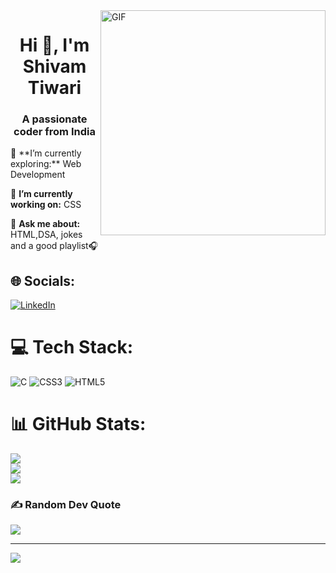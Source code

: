 <img align="right" alt="GIF" src="https://github.com/bhav09/bhav09/blob/master/gif.gif" width="360"/>
<h1 align="center">Hi 👋, I'm Shivam Tiwari</h1>
<h3 align="center">A passionate coder from India</h3>
🌱 **I’m currently exploring:** Web Development

🔭 **I’m currently working on:** CSS

💬 **Ask me about:** HTML,DSA, jokes and a good playlist🎧




## 🌐 Socials:
[![LinkedIn](https://img.shields.io/badge/LinkedIn-%230077B5.svg?logo=linkedin&logoColor=white)](https://linkedin.com/in/shivamcoder73) 

# 💻 Tech Stack:
![C](https://img.shields.io/badge/c-%2300599C.svg?style=for-the-badge&logo=c&logoColor=white) ![CSS3](https://img.shields.io/badge/css3-%231572B6.svg?style=for-the-badge&logo=css3&logoColor=white) ![HTML5](https://img.shields.io/badge/html5-%23E34F26.svg?style=for-the-badge&logo=html5&logoColor=white)
# 📊 GitHub Stats:
![](https://github-readme-stats.vercel.app/api?username=shivamcoder73&theme=dark&hide_border=false&include_all_commits=false&count_private=false)<br/>
![](https://github-readme-streak-stats.herokuapp.com/?user=shivamcoder73&theme=dark&hide_border=false)<br/>
![](https://github-readme-stats.vercel.app/api/top-langs/?username=shivamcoder73&theme=dark&hide_border=false&include_all_commits=false&count_private=false&layout=compact)

### ✍️ Random Dev Quote
![](https://quotes-github-readme.vercel.app/api?type=horizontal&theme=radical)

---
[![](https://visitcount.itsvg.in/api?id=shivamcoder73&icon=0&color=0)](https://visitcount.itsvg.in)

<!-- Proudly created with GPRM ( https://gprm.itsvg.in ) -->
